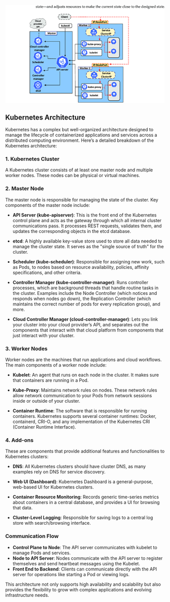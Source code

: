 ![kubernetes_architecture](../assets/82-Kubernetes-architecture.png)

## Kubernetes Architecture

Kubernetes has a complex but well-organized architecture designed to manage the lifecycle of containerized applications and services across a distributed computing environment. Here’s a detailed breakdown of the Kubernetes architecture:

### 1. Kubernetes Cluster
A Kubernetes cluster consists of at least one master node and multiple worker nodes. These nodes can be physical or virtual machines.

### 2. Master Node
The master node is responsible for managing the state of the cluster. Key components of the master node include:

- **API Server (kube-apiserver)**: This is the front end of the Kubernetes control plane and acts as the gateway through which all internal cluster communications pass. It processes REST requests, validates them, and updates the corresponding objects in the etcd database.

- **etcd**: A highly available key-value store used to store all data needed to manage the cluster state. It serves as the "single source of truth" for the cluster.

- **Scheduler (kube-scheduler)**: Responsible for assigning new work, such as Pods, to nodes based on resource availability, policies, affinity specifications, and other criteria.

- **Controller Manager (kube-controller-manager)**: Runs controller processes, which are background threads that handle routine tasks in the cluster. Examples include the Node Controller (which notices and responds when nodes go down), the Replication Controller (which maintains the correct number of pods for every replication group), and more.

- **Cloud Controller Manager (cloud-controller-manager)**: Lets you link your cluster into your cloud provider’s API, and separates out the components that interact with that cloud platform from components that just interact with your cluster.

### 3. Worker Nodes
Worker nodes are the machines that run applications and cloud workflows. The main components of a worker node include:

- **Kubelet**: An agent that runs on each node in the cluster. It makes sure that containers are running in a Pod.

- **Kube-Proxy**: Maintains network rules on nodes. These network rules allow network communication to your Pods from network sessions inside or outside of your cluster.

- **Container Runtime**: The software that is responsible for running containers. Kubernetes supports several container runtimes: Docker, containerd, CRI-O, and any implementation of the Kubernetes CRI (Container Runtime Interface).

### 4. Add-ons
These are components that provide additional features and functionalities to Kubernetes clusters:

- **DNS**: All Kubernetes clusters should have cluster DNS, as many examples rely on DNS for service discovery.

- **Web UI (Dashboard)**: Kubernetes Dashboard is a general-purpose, web-based UI for Kubernetes clusters.

- **Container Resource Monitoring**: Records generic time-series metrics about containers in a central database, and provides a UI for browsing that data.

- **Cluster-Level Logging**: Responsible for saving logs to a central log store with search/browsing interface.

### Communication Flow
- **Control Plane to Node**: The API server communicates with kubelet to manage Pods and services.
- **Node to API Server**: Nodes communicate with the API server to register themselves and send heartbeat messages using the Kubelet.
- **Front End to Backend**: Clients can communicate directly with the API server for operations like starting a Pod or viewing logs.

This architecture not only supports high availability and scalability but also provides the flexibility to grow with complex applications and evolving infrastructure needs.